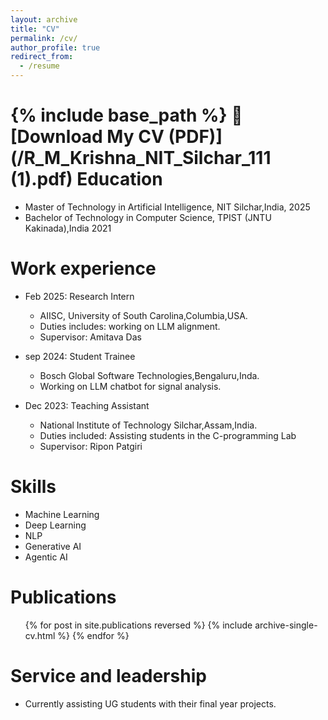 ```yaml
---
layout: archive
title: "CV"
permalink: /cv/
author_profile: true
redirect_from:
  - /resume
---
```


{% include base_path %}
📄 **[Download My CV (PDF)](/R_M_Krishna_NIT_Silchar_111 (1).pdf)**
Education
======
* Master of Technology in Artificial Intelligence, NIT Silchar,India, 2025
* Bachelor of Technology in Computer Science, TPIST (JNTU Kakinada),India 2021

Work experience
======
* Feb 2025: Research Intern
  * AIISC, University of South Carolina,Columbia,USA.
  * Duties includes: working on LLM alignment.
  * Supervisor: Amitava Das

* sep 2024: Student Trainee
  * Bosch Global Software Technologies,Bengaluru,Inda.
  * Working on LLM chatbot for signal analysis.

* Dec 2023: Teaching Assistant 
  * National Institute of Technology Silchar,Assam,India.
  * Duties included: Assisting students in the C-programming Lab
  * Supervisor: Ripon Patgiri
  
Skills
======
* Machine Learning
* Deep Learning
* NLP
* Generative AI
* Agentic AI

Publications
======
  <ul>{% for post in site.publications reversed %}
    {% include archive-single-cv.html %}
  {% endfor %}</ul>
  

  
Service and leadership
======
* Currently assisting UG students with their final year projects.
